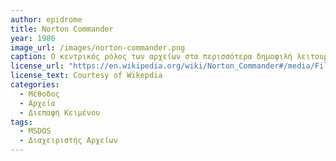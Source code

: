 ```yaml
---
author: epidrome
title: Norton Commander 
year: 1986 
image_url: /images/norton-commander.png
caption: Ο κεντρικός ρόλος των αρχείων στα περισσότερα δημοφιλή λειτουργικά συστήματα φαίνεται και από την αποδοχή που έχουν οι αντίστοιχες εφαρμογές διαχείρισης αρχείων. Ο διαχειριστής αρχείων αρχικά βασιζόταν μόνο σε μια διεπαφή κειμένου για να διευκολύνει τις βασικές εντολές πάνω στα αρχεία ενός συστήματος. 
license_url: "https://en.wikipedia.org/wiki/Norton_Commander#/media/File:Norton_Commander_5.51.png" 
license_text: Courtesy of Wikepdia
categories: 
  - Μέθοδος
  - Αρχεία 
  - Διεπαφή Κειμένου
tags:
  - MSDOS
  - Διαχειριστής Αρχείων
---
```

